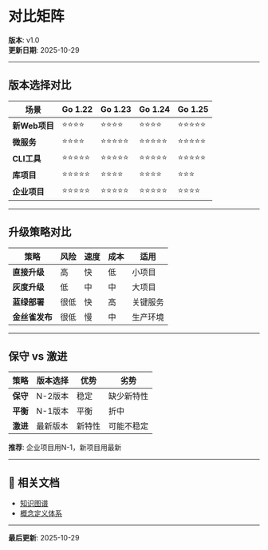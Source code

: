 ﻿# 对比矩阵

**版本**: v1.0  
**更新日期**: 2025-10-29

---

## 版本选择对比

| 场景 | Go 1.22 | Go 1.23 | Go 1.24 | Go 1.25 |
|------|---------|---------|---------|---------|
| **新Web项目** | ⭐⭐⭐⭐ | ⭐⭐⭐⭐ | ⭐⭐⭐⭐ | ⭐⭐⭐⭐⭐ |
| **微服务** | ⭐⭐⭐⭐ | ⭐⭐⭐⭐⭐ | ⭐⭐⭐⭐⭐ | ⭐⭐⭐⭐⭐ |
| **CLI工具** | ⭐⭐⭐⭐⭐ | ⭐⭐⭐⭐⭐ | ⭐⭐⭐⭐⭐ | ⭐⭐⭐⭐⭐ |
| **库项目** | ⭐⭐⭐⭐⭐ | ⭐⭐⭐⭐ | ⭐⭐⭐⭐ | ⭐⭐⭐ |
| **企业项目** | ⭐⭐⭐⭐⭐ | ⭐⭐⭐⭐⭐ | ⭐⭐⭐⭐⭐ | ⭐⭐⭐⭐ |

---

## 升级策略对比

| 策略 | 风险 | 速度 | 成本 | 适用 |
|------|------|------|------|------|
| **直接升级** | 高 | 快 | 低 | 小项目 |
| **灰度升级** | 低 | 中 | 中 | 大项目 |
| **蓝绿部署** | 很低 | 快 | 高 | 关键服务 |
| **金丝雀发布** | 很低 | 慢 | 中 | 生产环境 |

---

## 保守 vs 激进

| 策略 | 版本选择 | 优势 | 劣势 |
|------|---------|------|------|
| **保守** | N-2版本 | 稳定 | 缺少新特性 |
| **平衡** | N-1版本 | 平衡 | 折中 |
| **激进** | 最新版本 | 新特性 | 可能不稳定 |

**推荐**: 企业项目用N-1，新项目用最新

---

## 🔗 相关文档

- [知识图谱](./00-知识图谱.md)
- [概念定义体系](./00-概念定义体系.md)

---

**最后更新**: 2025-10-29
